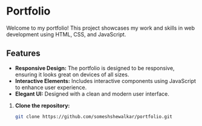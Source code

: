 # Portfolio

Welcome to my portfolio! This project showcases my work and skills in web development using HTML, CSS, and JavaScript.

## Features

- **Responsive Design:** The portfolio is designed to be responsive, ensuring it looks great on devices of all sizes.
- **Interactive Elements:** Includes interactive components using JavaScript to enhance user experience.
- **Elegant UI:** Designed with a clean and modern user interface.


1. **Clone the repository:**
   ```bash
   git clone https://github.com/someshshewalkar/portfolio.git
